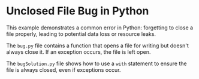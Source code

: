 # Unclosed File Bug in Python
This example demonstrates a common error in Python: forgetting to close a file properly, leading to potential data loss or resource leaks.

The `bug.py` file contains a function that opens a file for writing but doesn't always close it.  If an exception occurs, the file is left open.

The `bugSolution.py` file shows how to use a `with` statement to ensure the file is always closed, even if exceptions occur.